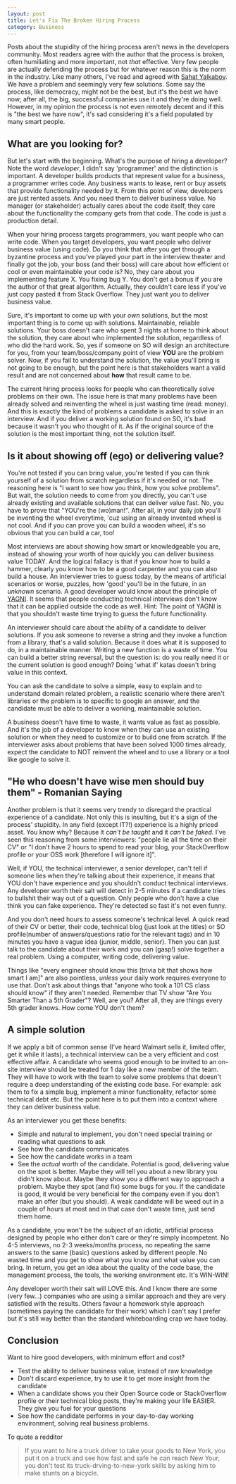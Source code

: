 ```yaml
---
layout: post
title: Let's Fix The Broken Hiring Process 
category: Business
---
```


Posts about the stupidity of the hiring process aren't news in the developers community. Most readers agree with the author that the process is broken, often humiliating and more important, not _that_ effective. Very few people are actually defending the process but for whatever reason this is the norm in the industry. Like many others, I've read and agreed with [Sahat Yalkabov](https://medium.com/@evnowandforever/f-you-i-quit-hiring-is-broken-bb8f3a48d324#.xkw5f6r14). We have a problem and seemingly very few solutions. Some say the process, like democracy, might not be the best, but it's the best we have now; after all, the big, successful companies use it and they're doing well. However, in my opinion the process is not even remotely decent and if this is "the best we have now", it's sad considering it's a field populated by many smart people. 

## What are you looking for?

But let's start with the beginning. What's the purpose of hiring a developer? Note the word _developer_, I didn't say 'programmer' and the distinction is important. A developer builds products that represent value for a business, a programmer writes code. Any business wants to lease, rent or buy assets that provide functionality needed by it. From this point of view, developers are just rented assets. And you need them to deliver business value. No manager (or stakeholder) actually cares about the code itself, they care about the functionality the company gets from that code. The code is just a production detail.

When your hiring process targets programmers, you want people who can write code. When you target developers, you want people who deliver business value (using code). Do you think that after you get through a byzantine process and you've played your part in the interview theater and finally got the job, your boss (and their boss) will care about how efficient or cool or even maintainable your code is? No, they care about you implementing feature X. You fixing bug Y. You don't get a bonus if you are the author of that great algorithm. Actually, they couldn't care less if you've just copy pasted it from Stack Overflow. They just want you to deliver business value.

Sure, it's important to come up with your _own_ solutions, but the most important thing is to come up with solutions. Maintainable, reliable solutions. Your boss doesn't care who spent 3 nights at home to think about the solution, they care about who implemented the solution, regardless of who did the hard work. So, yes if someone on SO will design an architecture for you, from your team/boss/company point of view **YOU** are the problem solver. Now, if you fail to understand the solution, the value you'll bring is not going to be enough, but the point here is that stakeholders want a valid result and are not concerned about **how** that result came to be.

The current hiring process looks for people who can theoretically solve problems on their own. The issue here is that many problems have been already solved and reinventing the wheel is just wasting time (read: money). And this is exactly the kind of problems a candidate is asked to solve in an interview. And if you deliver a working solution found on SO, it's bad because it wasn't you who thought of it. As if the original source of the solution is the most important thing, not the solution itself.

## Is it about showing off (ego) or delivering value?

You're not tested if you can bring value, you're tested if you can think yourself of a solution from scratch regardless if it's needed or not. The reasoning here is "I want to see how you think, how you solve problems". But wait, the solution needs to come from you directly, you can't use already existing and available solutions that can deliver value fast. No, you have to prove that "YOU're the (wo)man!". After all, in your daily job you'll be inventing the wheel everytime, 'cuz using an already invented wheel is not cool. And if you can prove you can build a wooden wheel, it's so obvious that you can build a car, too!

Most interviews are about showing how smart or knowledgeable you are, instead of showing your worth of how quickly you can deliver business value TODAY. And the logical fallacy is that if you know how to build a hammer, clearly you know how to be a good carpenter and you can also build a house. An interviewer tries to guess today, by the means of artificial scenarios or worse, puzzles, how 'good' you'll be in the future, in an _unknown_ scenario. A good developer would know about the principle of [YAGNI](http://blog.sapiensworks.com/post/2013/06/27/The-Fallacy-of-YAGNI.aspx). It seems that people conducting technical interviews don't know that it can be applied outside the code as well. Hint: The point of YAGNI is that you shouldn't waste time trying to guess the future functionality.  

An interviewer should care about the ability of a candidate to deliver solutions. If you ask someone to reverse a string and they invoke a function from a library, that's a valid solution. Because it does what it is supposed to do, in a maintainable manner. Writing a new function is a waste of time. You can build a better string reversal, but the question is: do you really need it or the current solution is good enough? Doing 'what if' katas doesn't bring value in this context. 

You can ask the candidate to solve a simple, easy to explain and to understand domain related problem, a realistic scenario where there aren't libraries or the problem is to specific to google an answer, and the candidate must be able to deliver a working, maintainable solution. 

A business doesn't have time to waste, it wants value as fast as possible. And it's the job of a developer to know when they can use an existing solution or when they need to customize or to build one from scratch. If the interviewer asks about problems that have been solved 1000 times already, expect the candidate to NOT reinvent the wheel and to use a library or a tool like google to solve it.    

## "He who doesn't have wise men should buy them" - Romanian Saying

Another problem is that it seems very trendy to disregard the practical experience of a candidate. Not only this is insulting, but it's a sign of the process' stupidity. In any field (except IT?!) experience is a highly priced asset. You know why? Because it _can't be taught_ and it _can't be faked_. I've seen this reasoning from some interviewers: "people lie all the time on their CV" or "I don't have 2 hours to spend to read your blog, your StackOverflow profile or your OSS work [therefore I will ignore it]".

Well, if YOU, the technical interviewer, a senior developer, can't tell if someone lies when they're talking about their experience, it means that YOU don't have experience and you shouldn't conduct technical interviews. Any developer worth their salt will detect in 2-5 minutes if a candidate tries to bullshit their way out of a question. Only people who don't have a clue think you can fake experience. They're detected so fast it's not even funny.

And you don't need hours to assess someone's technical level. A quick read of their CV or better, their code, technical blog (just look at the titles) or SO profile(number of answers/questions ratio for the relevant tags) and in 10 minutes you have a vague idea (junior, middle, senior). Then you can just talk to the candidate about their work and you can (gasp!) solve together a real problem. Using a computer, writing code, delivering value. 

Things like "every engineer should know this [trivia bit that shows how smart I am]" are also pointless, _unless_ your daily work requires everyone to use that. Don't ask about things that "anyone who took a 101 CS class should know" if they aren't needed. Remember that TV show "Are You Smarter Than a 5th Grader"? Well, are you? After all, they are things every 5th grader knows. How come YOU don't them?  
 
## A simple solution
 
If we apply a bit of common sense (I've heard Walmart sells it, limited offer, get it while it lasts), a technical interview can be a very efficient and cost effective affair. A candidate who seems good enough to be invited to an on-site interview should be treated for 1 day like a new member of the team. They will have to work with the team to solve some problems that doesn't require a deep understanding of the existing code base. For example: ask them to fix a simple bug, implement a minor functionality, refactor some technical debt etc. But the point here is to put them into a context where they can deliver business value.
 
As an interviewer you get these benefits:

 * Simple and natural to implement, you don't need special training or reading what questions to ask 
 * See how the candidate communicates 
 * See how the candidate works in a team
 * See the _actual_ worth of the candidate. Potential is good, delivering value on the spot is better. Maybe they will tell you about a new library you didn't know about. Maybe they show you a different way to approach a problem. Maybe they spot (and fix) some bugs for you. If the candidate is good, it would be very beneficial for the company even if you don't make an offer (but you should). A weak candidate will be weed out in a couple of hours at most and in that case don't waste time, just send them home.
  
 As a candidate, you won't be the subject of an idiotic, artificial process designed by people who either don't care or they're simply incompetent. No 4-5 interviews, no 2-3 weeks/months process, no repeating the same answers to the same (basic) questions asked by different people. No wasted time and you get to show what you know and what value you can bring. In return, you get an idea about the quality of the code base, the management process, the tools, the working environment etc. It's WIN-WIN!
  
 Any developer worth their salt will LOVE this. And I know there are some (very few...) companies  who are using a similar approach and they are very satisfied with the results. Others favour a homework style approach (sometimes paying the candidate for their work) which I can't say I prefer but it's still way better than the standard whiteboarding crap we have today.
 

## Conclusion

Want to hire good developers, with minimum effort and cost?

* Test the ability to deliver business value, instead of raw knowledge
* Don't discard experience, try to use it to get more insight from the candidate
* When a candidate shows you their Open Source code or StackOverflow profile or their technical blog posts, they're making your life EASIER. They give you fuel for your questions
* See how the candidate performs in your day-to-day working environment, solving real business problems.

To quote a redditor
>If you want to hire a truck driver to take your goods to New York, you put it on a truck and see how fast and safe he can reach New Your, you don't test its truck-drving-to-new-york skills by asking him to make stunts on a bicycle.


